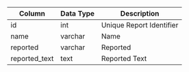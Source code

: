 | Column        | Data Type | Description              |
| ------------- | --------- | ------------------------ |
| id            | int       | Unique Report Identifier |
| name          | varchar   | Name                     |
| reported      | varchar   | Reported                 |
| reported_text | text      | Reported Text            |